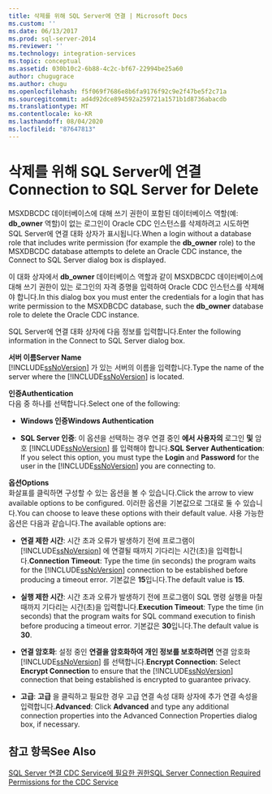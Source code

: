 ```yaml
---
title: 삭제를 위해 SQL Server에 연결 | Microsoft Docs
ms.custom: ''
ms.date: 06/13/2017
ms.prod: sql-server-2014
ms.reviewer: ''
ms.technology: integration-services
ms.topic: conceptual
ms.assetid: 030b10c2-6b88-4c2c-bf67-22994be25a60
author: chugugrace
ms.author: chugu
ms.openlocfilehash: f5f069f7686e8b6fa9176f92c9e2f47be5f2c71a
ms.sourcegitcommit: ad4d92dce894592a259721a1571b1d8736abacdb
ms.translationtype: MT
ms.contentlocale: ko-KR
ms.lasthandoff: 08/04/2020
ms.locfileid: "87647813"
---
```

# <a name="connection-to-sql-server-for-delete"></a><span data-ttu-id="590e5-102">삭제를 위해 SQL Server에 연결</span><span class="sxs-lookup"><span data-stu-id="590e5-102">Connection to SQL Server for Delete</span></span>
  <span data-ttu-id="590e5-103">MSXDBCDC 데이터베이스에 대해 쓰기 권한이 포함된 데이터베이스 역할(예: **db_owner** 역할)이 없는 로그인이 Oracle CDC 인스턴스를 삭제하려고 시도하면 SQL Server에 연결 대화 상자가 표시됩니다.</span><span class="sxs-lookup"><span data-stu-id="590e5-103">When a login without a database role that includes write permission (for example the **db_owner** role) to the MSXDBCDC database attempts to delete an Oracle CDC instance, the Connect to SQL Server dialog box is displayed.</span></span>  
  
 <span data-ttu-id="590e5-104">이 대화 상자에서 **db_owner** 데이터베이스 역할과 같이 MSXDBCDC 데이터베이스에 대해 쓰기 권한이 있는 로그인의 자격 증명을 입력하여 Oracle CDC 인스턴스를 삭제해야 합니다.</span><span class="sxs-lookup"><span data-stu-id="590e5-104">In this dialog box you must enter the credentials for a login that has write permission to the MSXDBCDC database, such the **db_owner** database role to delete the Oracle CDC instance.</span></span>  
  
 <span data-ttu-id="590e5-105">SQL Server에 연결 대화 상자에 다음 정보를 입력합니다.</span><span class="sxs-lookup"><span data-stu-id="590e5-105">Enter the following information in the Connect to SQL Server dialog box.</span></span>  
  
 <span data-ttu-id="590e5-106">**서버 이름**</span><span class="sxs-lookup"><span data-stu-id="590e5-106">**Server Name**</span></span>  
 <span data-ttu-id="590e5-107">[!INCLUDE[ssNoVersion](../../includes/ssnoversion-md.md)] 가 있는 서버의 이름을 입력합니다.</span><span class="sxs-lookup"><span data-stu-id="590e5-107">Type the name of the server where the [!INCLUDE[ssNoVersion](../../includes/ssnoversion-md.md)] is located.</span></span>  
  
 <span data-ttu-id="590e5-108">**인증**</span><span class="sxs-lookup"><span data-stu-id="590e5-108">**Authentication**</span></span>  
 <span data-ttu-id="590e5-109">다음 중 하나를 선택합니다.</span><span class="sxs-lookup"><span data-stu-id="590e5-109">Select one of the following:</span></span>  
  
-   <span data-ttu-id="590e5-110">**Windows 인증**</span><span class="sxs-lookup"><span data-stu-id="590e5-110">**Windows Authentication**</span></span>  
  
-   <span data-ttu-id="590e5-111">**SQL Server 인증**: 이 옵션을 선택하는 경우 연결 중인 **에서 사용자의** 로그인 **및** 암호 [!INCLUDE[ssNoVersion](../../includes/ssnoversion-md.md)] 를 입력해야 합니다.</span><span class="sxs-lookup"><span data-stu-id="590e5-111">**SQL Server Authentication**: If you select this option, you must type the **Login** and **Password** for the user in the [!INCLUDE[ssNoVersion](../../includes/ssnoversion-md.md)] you are connecting to.</span></span>  
  
 <span data-ttu-id="590e5-112">**옵션**</span><span class="sxs-lookup"><span data-stu-id="590e5-112">**Options**</span></span>  
 <span data-ttu-id="590e5-113">화살표를 클릭하면 구성할 수 있는 옵션을 볼 수 있습니다.</span><span class="sxs-lookup"><span data-stu-id="590e5-113">Click the arrow to view available options to be configured.</span></span> <span data-ttu-id="590e5-114">이러한 옵션을 기본값으로 그대로 둘 수 있습니다.</span><span class="sxs-lookup"><span data-stu-id="590e5-114">You can choose to leave these options with their default value.</span></span> <span data-ttu-id="590e5-115">사용 가능한 옵션은 다음과 같습니다.</span><span class="sxs-lookup"><span data-stu-id="590e5-115">The available options are:</span></span>  
  
-   <span data-ttu-id="590e5-116">**연결 제한 시간**: 시간 초과 오류가 발생하기 전에 프로그램이 [!INCLUDE[ssNoVersion](../../includes/ssnoversion-md.md)] 에 연결될 때까지 기다리는 시간(초)을 입력합니다.</span><span class="sxs-lookup"><span data-stu-id="590e5-116">**Connection Timeout**: Type the time (in seconds) the program waits for the [!INCLUDE[ssNoVersion](../../includes/ssnoversion-md.md)] connection to be established before producing a timeout error.</span></span> <span data-ttu-id="590e5-117">기본값은 **15**입니다.</span><span class="sxs-lookup"><span data-stu-id="590e5-117">The default value is **15**.</span></span>  
  
-   <span data-ttu-id="590e5-118">**실행 제한 시간**: 시간 초과 오류가 발생하기 전에 프로그램이 SQL 명령 실행을 마칠 때까지 기다리는 시간(초)을 입력합니다.</span><span class="sxs-lookup"><span data-stu-id="590e5-118">**Execution Timeout**: Type the time (in seconds) that the program waits for SQL command execution to finish before producing a timeout error.</span></span> <span data-ttu-id="590e5-119">기본값은 **30**입니다.</span><span class="sxs-lookup"><span data-stu-id="590e5-119">The default value is **30**.</span></span>  
  
-   <span data-ttu-id="590e5-120">**연결 암호화**: 설정 중인 **연결을 암호화하여 개인 정보를 보호하려면** 연결 암호화 [!INCLUDE[ssNoVersion](../../includes/ssnoversion-md.md)] 를 선택합니다.</span><span class="sxs-lookup"><span data-stu-id="590e5-120">**Encrypt Connection**: Select **Encrypt Connection** to ensure that the [!INCLUDE[ssNoVersion](../../includes/ssnoversion-md.md)] connection that being established is encrypted to guarantee privacy.</span></span>  
  
-   <span data-ttu-id="590e5-121">**고급**: **고급** 을 클릭하고 필요한 경우 고급 연결 속성 대화 상자에 추가 연결 속성을 입력합니다.</span><span class="sxs-lookup"><span data-stu-id="590e5-121">**Advanced**: Click **Advanced** and type any additional connection properties into the Advanced Connection Properties dialog box, if necessary.</span></span>  
  
## <a name="see-also"></a><span data-ttu-id="590e5-122">참고 항목</span><span class="sxs-lookup"><span data-stu-id="590e5-122">See Also</span></span>  
 [<span data-ttu-id="590e5-123">SQL Server 연결 CDC Service에 필요한 권한</span><span class="sxs-lookup"><span data-stu-id="590e5-123">SQL Server Connection Required Permissions for the CDC Service</span></span>](sql-server-connection-required-permissions-for-the-cdc-service.md)  
  
  
